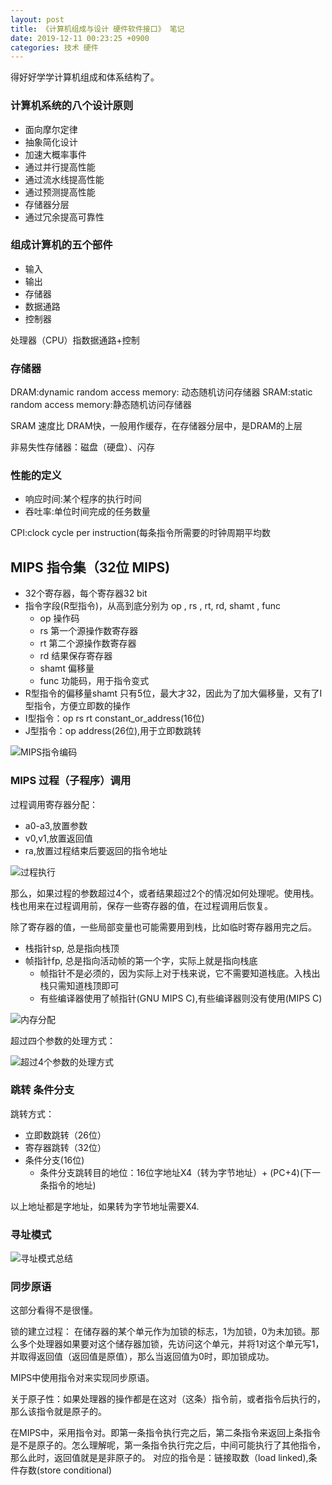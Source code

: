 ```yaml
---
layout: post
title: 《计算机组成与设计 硬件软件接口》 笔记
date: 2019-12-11 00:23:25 +0900
categories: 技术 硬件
---
```

得好好学学计算机组成和体系结构了。

### 计算机系统的八个设计原则

- 面向摩尔定律
- 抽象简化设计
- 加速大概率事件
- 通过并行提高性能
- 通过流水线提高性能
- 通过预测提高性能
- 存储器分层
- 通过冗余提高可靠性 

### 组成计算机的五个部件
- 输入
- 输出
- 存储器
- 数据通路
- 控制器

处理器（CPU）指数据通路+控制

### 存储器
DRAM:dynamic random access memory: 动态随机访问存储器
SRAM:static random access memory:静态随机访问存储器

SRAM 速度比 DRAM快，一般用作缓存，在存储器分层中，是DRAM的上层

非易失性存储器：磁盘（硬盘）、闪存

### 性能的定义
- 响应时间:某个程序的执行时间
- 吞吐率:单位时间完成的任务数量

CPI:clock cycle per instruction(每条指令所需要的时钟周期平均数

## MIPS 指令集（32位 MIPS)

- 32个寄存器，每个寄存器32 bit
- 指令字段(R型指令)，从高到底分别为 op , rs , rt, rd, shamt , func
  - op 操作码
  - rs 第一个源操作数寄存器
  - rt 第二个源操作数寄存器
  - rd 结果保存寄存器
  - shamt 偏移量
  - func 功能码，用于指令变式
-  R型指令的偏移量shamt 只有5位，最大才32，因此为了加大偏移量，又有了I型指令，方便立即数的操作
-  I型指令：op rs rt constant_or_address(16位)
-  J型指令：op address(26位),用于立即数跳转
   
![MIPS指令编码][1]

### MIPS 过程（子程序）调用
过程调用寄存器分配：
- a0-a3,放置参数
- v0,v1,放置返回值
- ra,放置过程结束后要返回的指令地址

![过程执行][2]

那么，如果过程的参数超过4个，或者结果超过2个的情况如何处理呢。使用栈。栈也用来在过程调用前，保存一些寄存器的值，在过程调用后恢复。

除了寄存器的值，一些局部变量也可能需要用到栈，比如临时寄存器用完之后。

- 栈指针sp, 总是指向栈顶
- 帧指针fp, 总是指向活动帧的第一个字，实际上就是指向栈底
  - 帧指针不是必须的，因为实际上对于栈来说，它不需要知道栈底。入栈出栈只需知道栈顶即可
  - 有些编译器使用了帧指针(GNU MIPS C),有些编译器则没有使用(MIPS C)
  
![内存分配][3]

超过四个参数的处理方式：

![超过4个参数的处理方式][4]

### 跳转 条件分支
跳转方式：
- 立即数跳转（26位）
- 寄存器跳转（32位）
- 条件分支(16位)
  - 条件分支跳转目的地位：16位字地址X4（转为字节地址）+ (PC+4)(下一条指令的地址)

以上地址都是字地址，如果转为字节地址需要X4.

### 寻址模式
![寻址模式总结][5]

### 同步原语
这部分看得不是很懂。

锁的建立过程：
在储存器的某个单元作为加锁的标志，1为加锁，0为未加锁。那么多个处理器如果要对这个储存器加锁，先访问这个单元，并将1对这个单元写1，并取得返回值（返回值是原值），那么当返回值为0时，即加锁成功。

MIPS中使用指令对来实现同步原语。

关于原子性：如果处理器的操作都是在这对（这条）指令前，或者指令后执行的，那么该指令就是原子的。

在MIPS中，采用指令对。即第一条指令执行完之后，第二条指令来返回上条指令是不是原子的。怎么理解呢，第一条指令执行完之后，中间可能执行了其他指令，那么此时，返回值就是是非原子的。
对应的指令是：链接取数（load linked),条件存数(store conditional)


[1]: https://raw.githubusercontent.com/Ncerzzk/MyBlog/master/img/mips_op_code.png

[2]: https://raw.githubusercontent.com/Ncerzzk/MyBlog/master/img/mips_process.png
[3]: https://raw.githubusercontent.com/Ncerzzk/MyBlog/master/img/mips_memory.png
[4]: https://raw.githubusercontent.com/Ncerzzk/MyBlog/master/img/mips_more_than_4.png
[5]: https://raw.githubusercontent.com/Ncerzzk/MyBlog/master/img/mips_find_address.png